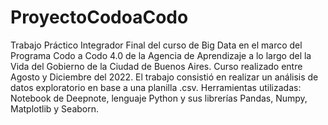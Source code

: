 # ProyectoCodoaCodo
Trabajo Práctico Integrador Final del curso de Big Data en el marco del Programa Codo a Codo 4.0 de la Agencia de Aprendizaje a lo largo del la Vida del Gobierno de la Ciudad de Buenos Aires.
Curso realizado entre Agosto y Diciembre del 2022.
El trabajo consistió en realizar un análisis de datos exploratorio en base a una planilla .csv. Herramientas utilizadas: Notebook de Deepnote, lenguaje Python y sus librerías Pandas, Numpy, Matplotlib y Seaborn.
